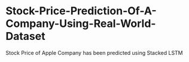 # Stock-Price-Prediction-Of-A-Company-Using-Real-World-Dataset
Stock Price of Apple Company has been predicted using Stacked LSTM
